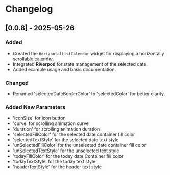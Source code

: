 # Changelog

## [0.0.8] - 2025-05-26

### Added
- Created the `HorizontalListCalendar` widget for displaying a horizontally scrollable calendar.
- Integrated **Riverpod** for state management of the selected date.
- Added example usage and basic documentation.

### Changed
- Renamed 'selectedDateBorderColor' to 'selectedColor' for better clarity.

### Added New Parameters
- 'iconSize' for icon button
- 'curve' for scrolling animation curve
- 'duration' for scrolling animation duration
- 'selectedFillColor' for the selected date container fill color
- 'selectedTextStyle' for the selected date text style
- 'unSelectedFillColor' for the unselected date container fill color
- 'unSelectedTextStyle' for the unselected text style
- 'todayFillColor' for the today date Container fill color
- 'todayTextStyle' for the today text style
- 'headerTextStyle' for the header text style

